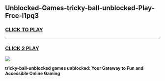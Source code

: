 
## Unblocked-Games-tricky-ball-unblocked-Play-Free-l1pq3
<h3>
<a href="https://premium76.site?title=tricky-ball-unblocked&ref=19M">CLICK TO PLAY</a></h3>
<hr>

<h3>
<a href="https://premium76.site?title=tricky-ball-unblocked&ref=19M">CLICK 2 PLAY</a>
  
</h3>

<a href="https://premium76.site?title=tricky-ball-unblocked&ref=19M"><img src="https://clearcache.store/games.png"></a>


**tricky-ball-unblocked games unblocked: Your Gateway to Fun and Accessible Online Gaming**
